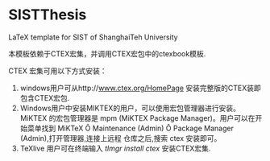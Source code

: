 # SISTThesis
LaTeX template for SIST of ShanghaiTeh University

本模板依赖于CTEX宏集，并调用CTEX宏包中的ctexbook模板.

CTEX 宏集可用以下方式安装：
1. windows用户可从http://www.ctex.org/HomePage 安装完整版的CTEX装即包含CTEX宏包.
2. Windows用户中安装MIKTEX的用户，可以使用宏包管理器进行安装。MiKTEX 的宏包管理器是 mpm (MiKTEX Package Manager)。用户可以在开始菜单找到 MiKTeX Ô Maintenance (Admin) Ô Package Manager (Admin),打开管理器,连接上远程 仓库之后,搜索 ctex 安装即可。
3. TeXlive 用户可在终端输入 *tlmgr install ctex* 安装CTEX宏集.


